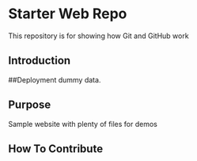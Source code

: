 # Starter Web Repo

This repository is for showing how Git and GitHub work


## Introduction


##Deployment
dummy data.


## Purpose

Sample website with plenty of files for demos

## How To Contribute